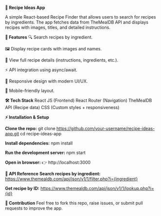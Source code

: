 **🍲 Recipe Ideas App**

A simple React-based Recipe Finder that allows users to search for recipes by ingredients. The app fetches data from TheMealDB API
 and displays recipes with images, titles, and detailed instructions.



**🚀 Features**
🔍 Search recipes by ingredient.

🖼️ Display recipe cards with images and names.

📖 View full recipe details (instructions, ingredients, etc.).

⚡ API integration using async/await.

🎨 Responsive design with modern UI/UX.

📱 Mobile-friendly layout.






**🛠️ Tech Stack**
React JS (Frontend)
React Router (Navigation)
TheMealDB API (Recipe data)
CSS (Custom styles + responsiveness)




**⚡ Installation & Setup**

**Clone the repo:**
git clone https://github.com/your-username/recipe-ideas-app.git
cd recipe-ideas-app


**Install dependencies:**
npm install


**Run the development server:**
npm start


**Open in browser:**
👉 http://localhost:3000





**📡 API Reference**
**Search recipes by ingredient:**
https://www.themealdb.com/api/json/v1/1/filter.php?i={ingredient}


**Get recipe by ID:**
https://www.themealdb.com/api/json/v1/1/lookup.php?i={id}





**🤝 Contribution**
Feel free to fork this repo, raise issues, or submit pull requests to improve the app.
